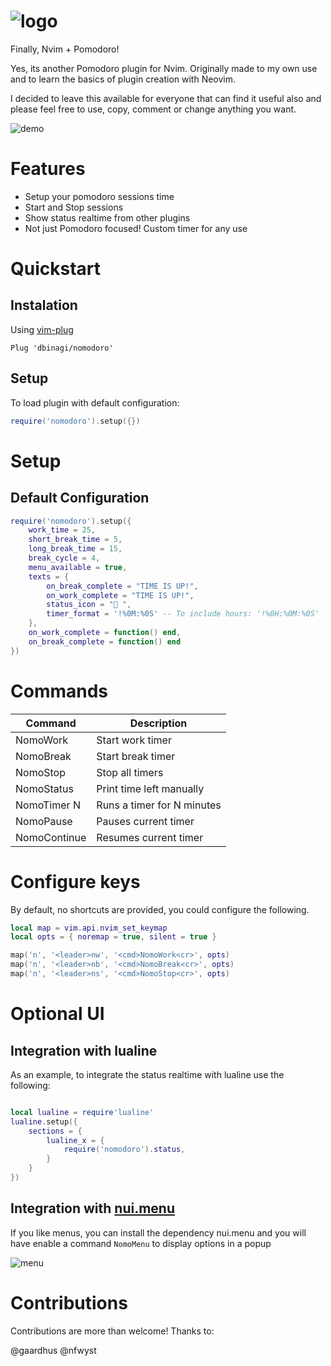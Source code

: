 # ![logo](assets/logo.png)

Finally, Nvim + Pomodoro!

Yes, its another Pomodoro plugin for Nvim. Originally made to my own use and to learn the basics of plugin creation with Neovim. 

I decided to leave this available for everyone that can find it useful also and please feel free to use, copy, comment or change anything you want.

![demo](assets/demo.gif)

# Features

* Setup your pomodoro sessions time
* Start and Stop sessions
* Show status realtime from other plugins
* Not just Pomodoro focused! Custom timer for any use

# Quickstart

## Instalation

Using [vim-plug](https://github.com/junegunn/vim-plug)
```vim
Plug 'dbinagi/nomodoro'
```
## Setup

To load plugin with default configuration:
```lua
require('nomodoro').setup({})
```

# Setup

## Default Configuration

```lua
require('nomodoro').setup({
    work_time = 25,
    short_break_time = 5,
    long_break_time = 15,
    break_cycle = 4,
    menu_available = true,
    texts = {
        on_break_complete = "TIME IS UP!",
        on_work_complete = "TIME IS UP!",
        status_icon = "🍅 ",
        timer_format = '!%0M:%0S' -- To include hours: '!%0H:%0M:%0S'
    },
    on_work_complete = function() end,
    on_break_complete = function() end
})

```

# Commands

| Command | Description |
| ----------- | ----------- |
| NomoWork | Start work timer |
| NomoBreak | Start break timer |
| NomoStop | Stop all timers |
| NomoStatus | Print time left manually |
| NomoTimer N | Runs a timer for N minutes |
| NomoPause | Pauses current timer |
| NomoContinue | Resumes current timer |

# Configure keys

By default, no shortcuts are provided, you could configure the following.

```lua
local map = vim.api.nvim_set_keymap
local opts = { noremap = true, silent = true }

map('n', '<leader>nw', '<cmd>NomoWork<cr>', opts)
map('n', '<leader>nb', '<cmd>NomoBreak<cr>', opts)
map('n', '<leader>ns', '<cmd>NomoStop<cr>', opts)
```

# Optional UI

## Integration with lualine

As an example, to integrate the status realtime with lualine use the following:

```lua

local lualine = require'lualine'
lualine.setup({
    sections = {
        lualine_x = {
            require('nomodoro').status,
        }
    }
})
```

## Integration with [nui.menu](https://github.com/MunifTanjim/nui.nvim)

If you like menus, you can install the dependency nui.menu and you will have enable a command `NomoMenu` to display options in a popup

![menu](assets/menu.png)

# Contributions

Contributions are more than welcome! Thanks to:

@gaardhus
@nfwyst

